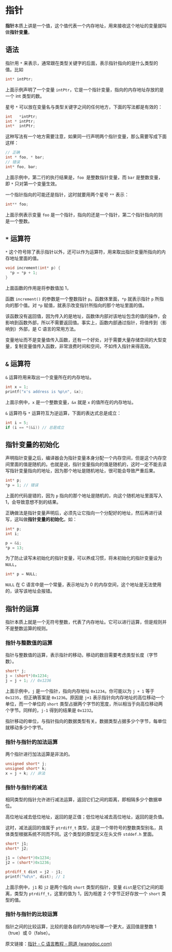 # 指针

**指针**本质上讲是一个值，这个值代表一个内存地址，用来接收这个地址的变量就叫做**指针变量**。

## 语法

指针用 `*` 来表示，通常跟在类型关键字的后面，表示指针指向的是什么类型的值。比如

```c
int* intPtr;
```

上面示例声明了一个变量 `intPtr`，它是一个指针变量，指向的内存地址存放的是一个 int 类型的数。

星号 `*` 可以放在变量名与类型关键字之间的任何地方，下面的写法都是有效的：

```c
int   *intPtr;
int * intPtr;
int*  intPtr;
```

这种写法有一个地方需要注意，如果同一行声明两个指针变量，那么需要写成下面这样：

```c
// 正确
int * foo, * bar;
// 错误
int* foo, bar;
```

上面示例中，第二行的执行结果是，`foo `是整数指针变量，而 `bar` 是整数变量，即 `*` 只对第一个变量生效。

一个指针指向的可能还是指针，这时就要用两个星号 `**` 表示：

```c
int** foo;
```

上面示例表示变量 `foo` 是一个指针，指向的还是一个指针，第二个指针指向的则是一个整数。

## `*` 运算符

`*` 这个符号除了表示指针以外，还可以作为运算符，用来取出指针变量所指向的内存地址里面的值。

```c
void increment(int* p) {
  *p = *p + 1;
}
```

上面函数的作用是将参数值加 1，

函数 `increment()` 的参数是一个整数指针 `p`。函数体里面，`*p` 就表示指针 `p` 所指向的那个值。对 `*p` 赋值，就表示改变指针所指向的那个地址里面的值。

该函数没有返回值，因为传入的是地址，函数体内部对该地址包含的值的操作，会影响到函数外部，所以不需要返回值。事实上，函数内部通过指针，将值传到（影响到）外部，是 C 语言的常用方法。

变量地址而不是变量值传入函数，还有一个好处，对于需要大量存储空间的大型变量，复制变量值传入函数，非常浪费时间和空间，不如传入指针来得高效。

## `&` 运算符

`&` 运算符用来取出一个变量所在的内存地址。

```c
int x = 1;
printf("x's address is %p\n", &x);
```

上面示例中，`x` 是一个整数变量，`&x` 就是 `x` 的值所在的内存地址。

`&` 运算符与 `*` 运算符互为逆运算，下面的表达式总是成立：

```c
int i = 5;
if (i == *(&i)) // 总是成立
```

## 指针变量的初始化

声明指针变量之后，编译器会为指针变量本身分配一个内存空间，但是这个内存空间里面的值是随机的。也就是说，指针变量指向的值是随机的，这时一定不能去读写指针变量指向的地址，因为那个地址是随机地址，很可能会导致严重后果。

```c
int* p;
*p = 1; // 错误
```

上面的代码是错的，因为 `p` 指向的那个地址是随机的，向这个随机地址里面写入 1，会导致意想不到的结果。

正确做法是指针变量声明后，必须先让它指向一个分配好的地址，然后再进行读写，这叫做**指针变量的初始化**，如：

```c
int* p;
int i;

p = &i;
*p = 13;
```

为了防止读写未初始化的指针变量，可以养成习惯，将未初始化的指针变量设为 `NULL`，

```c
int* p = NULL;
```

`NULL` 在 C 语言中是一个常量，表示地址为 0 的内存空间，这个地址是无法使用的，读写该地址会报错。

## 指针的运算

指针本质上就是一个无符号整数，代表了内存地址。它可以进行运算，但是规则并不是整数运算的规则。

### 指针与整数值的运算

指针与整数值的运算，表示指针的移动，移动的数目需要考虑类型长度（字节数）。

```c
short* j;
j = (short*)0x1234;
j = j + 1; // 0x1236
```

上面示例中，`j` 是一个指针，指向内存地址 `0x1234`。你可能以为 `j + 1` 等于 `0x1235`，但正确答案是 `0x1236`。原因是 `j+1` 表示指针向内存地址的高位移动一个单位，而一个单位的 `short` 类型占据两个字节的宽度，所以相当于向高位移动两个字节。同样的，`j-1` 得到的结果是 `0x1232`。

指针移动的单位，与指针指向的数据类型有关。数据类型占据多少个字节，每单位就移动多少个字节。

### 指针与指针的加法运算

两个指针进行加法运算是非法的。

```c
unsigned short* j;
unsigned short* k;
x = j + k; // 非法
```

### 指针与指针的减法

相同类型的指针允许进行减法运算，返回它们之间的距离，即相隔多少个数据单位。

高位地址减去低位地址，返回的是正值；低位地址减去高位地址，返回的是负值。

这时，减法返回的值属于 `ptrdiff_t` 类型，这是一个带符号的整数类型别名，具体类型根据系统不同而不同。这个类型的原型定义在头文件 `stddef.h` 里面。

```c
short* j1;
short* j2;

j1 = (short*)0x1234;
j2 = (short*)0x1236;

ptrdiff_t dist = j2 - j1;
printf("%d\n", dist); // 1
```

上面示例中，`j1` 和 `j2` 是两个指向 `short` 类型的指针，变量 `dist`是它们之间的距离，类型为 `ptrdiff_t`，这里的值为 1，因为相差 2 个字节正好存放一个 `short` 类型的值。

### 指针与指针的比较运算

指针之间的比较运算，比较的是各自的内存地址哪一个更大，返回值是整数 1（true）或 0（false）。



原文链接：[指针 - C 语言教程 - 网道 (wangdoc.com)](https://wangdoc.com/clang/pointer.html)
